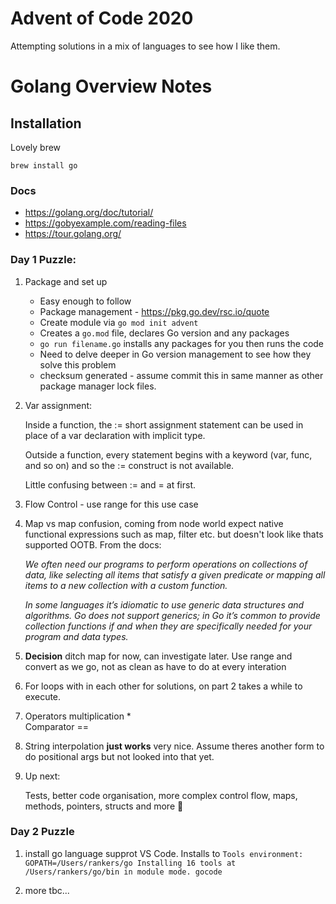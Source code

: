 # Advent of Code 2020

Attempting solutions in a mix of languages to see how I like them.

# Golang Overview Notes

## Installation

Lovely brew

`brew install go`

### Docs

* https://golang.org/doc/tutorial/
* https://gobyexample.com/reading-files
* https://tour.golang.org/

### Day 1 Puzzle:

1. Package and set up
      * Easy enough to follow
      * Package management - https://pkg.go.dev/rsc.io/quote
      * Create module via `go mod init advent`
      * Creates a `go.mod` file, declares Go version and any packages
      * `go run filename.go` installs any packages for you then runs the code
      * Need to delve deeper in Go version management to see how they solve this problem
      * checksum generated - assume commit this in same manner as other package manager lock files.
2. Var assignment:

    Inside a function, the := short assignment statement can be used in place of a var declaration with implicit type.

    Outside a function, every statement begins with a keyword (var, func, and so on) and so the := construct is not available.

    Little confusing between := and = at first.

3. Flow Control - use range for this use case

4. Map vs map confusion, coming from node world expect native functional expressions such as map, filter etc. but doesn't look like thats supported OOTB. From the docs:

    *We often need our programs to perform operations on collections of data, like selecting all items that satisfy a given predicate or mapping all items to a new collection with a custom function.*

    *In some languages it’s idiomatic to use generic data structures and algorithms. Go does not support generics; in Go it’s common to provide collection functions if and when they are specifically needed for your program and data types.*

5. **Decision** ditch map for now, can investigate later. Use range and convert as we go, not as clean as have to do at every interation

6. For loops with in each other for solutions, on part 2 takes a while to execute.

7. Operators multiplication * </br> Comparator ==

8. String interpolation **just works** very nice. Assume theres another form to do positional args but not looked into that yet.

9.  Up next:

    Tests, better code organisation, more complex control flow, maps,  methods, pointers, structs and more :raised_hands:


### Day 2 Puzzle

1. install go language supprot VS Code. Installs to `Tools environment: GOPATH=/Users/rankers/go
Installing 16 tools at /Users/rankers/go/bin in module mode.
  gocode`

2. more tbc...

